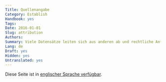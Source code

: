 ```yaml
---
Title: Quellenangabe
Category: Establish
Handbook: yes
Tags:
Date: 2016-01-01
Slug: attribution
Authors:
Summary: Viele Datensätze leiten sich aus anderen ab und rechtliche Anforderungen verlangen bisweilen explizit die Angabe der Quelle der Daten. Hier untersuchen wir Auswirkungen für Herausgeber von Daten.
Lang: de
Draft: yes
Hidden: yes
Untranslated: yes
---
```


Diese Seite ist in [englischer Sprache verfügbar](/en/establish/attribution).
